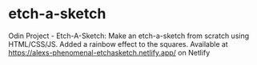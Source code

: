 # etch-a-sketch
Odin Project - Etch-A-Sketch: Make an etch-a-sketch from scratch using HTML/CSS/JS. Added a rainbow effect to the squares. Available at https://alexs-phenomenal-etchasketch.netlify.app/ on Netlify
